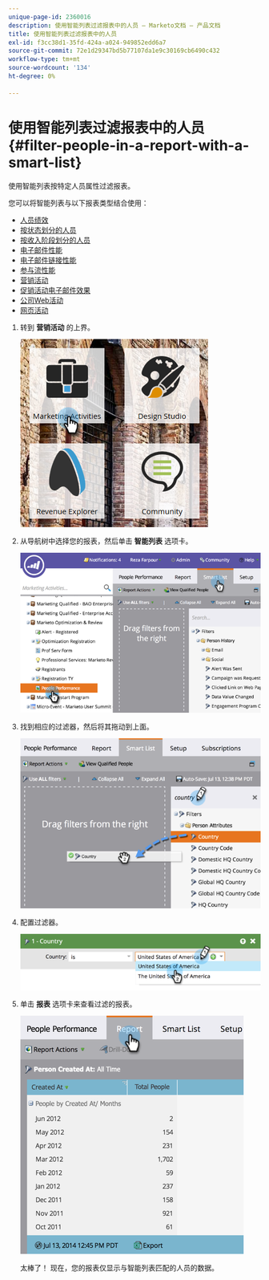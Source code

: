 ```yaml
---
unique-page-id: 2360016
description: 使用智能列表过滤报表中的人员 — Marketo文档 — 产品文档
title: 使用智能列表过滤报表中的人员
exl-id: f3cc38d1-35fd-424a-a024-949852edd6a7
source-git-commit: 72e1d29347bd5b77107da1e9c30169cb6490c432
workflow-type: tm+mt
source-wordcount: '134'
ht-degree: 0%

---
```


# 使用智能列表过滤报表中的人员 {#filter-people-in-a-report-with-a-smart-list}

使用智能列表按特定人员属性过滤报表。

您可以将智能列表与以下报表类型结合使用：

* [人员绩效](/help/marketo/product-docs/reporting/basic-reporting/report-types/people-performance-report.md)
* [按状态划分的人员](/help/marketo/product-docs/reporting/basic-reporting/report-types/people-by-status-report.md)
* [按收入阶段划分的人员](/help/marketo/product-docs/reporting/revenue-cycle-analytics/revenue-tools/people-by-revenue-stage-report.md)
* [电子邮件性能](/help/marketo/product-docs/email-marketing/email-programs/email-program-data/email-performance-report.md)
* [电子邮件链接性能](/help/marketo/product-docs/email-marketing/email-programs/email-program-data/email-link-performance-report.md)
* [参与流性能](/help/marketo/product-docs/email-marketing/drip-nurturing/reports-and-notifications/engagement-stream-performance-report.md)
* [营销活动](/help/marketo/product-docs/reporting/basic-reporting/report-types/campaign-activity-report.md)
* [促销活动电子邮件效果](/help/marketo/product-docs/reporting/basic-reporting/report-types/campaign-email-performance-report.md)
* [公司Web活动](/help/marketo/product-docs/reporting/basic-reporting/report-types/company-web-activity-report.md)
* [网页活动](/help/marketo/product-docs/reporting/basic-reporting/report-types/web-page-activity-report.md)

1. 转到 **营销活动** 的上界。

   ![](assets/image2017-3-27-11-3a31-3a2.png)

1. 从导航树中选择您的报表，然后单击 **智能列表** 选项卡。

   ![](assets/image2017-3-27-14-3a12-3a53.png)

1. 找到相应的过滤器，然后将其拖动到上面。

   ![](assets/image2017-3-27-14-3a13-3a46.png)

1. 配置过滤器。

   ![](assets/image2014-9-16-12-3a35-3a50.png)

1. 单击 **报表** 选项卡来查看过滤的报表。

   ![](assets/image2017-3-27-14-3a14-3a16.png)

   太棒了！ 现在，您的报表仅显示与智能列表匹配的人员的数据。
